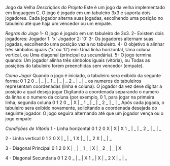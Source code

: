 Jogo da Velha
*Descrições do Projeto*
Este é um jogo da velha implementado em linguagem C. O jogo é jogado em um tabuleiro 3x3 e suporta dois jogadores. Cada jogador alterna suas jogadas, escolhendo uma posição no tabuleiro até que haja um vencedor ou um empate.

*Regras do Jogo*
1- O jogo é jogado em um tabuleiro de 3x3.
2- Existem dois jogadores:
    Jogador 1: 'x'
    Jogador 2: '0'
3- Os jogadores alternam suas jogadas, escolhendo uma posição vazia no tabuleiro.
4- O objetivo é alinhar três símbolos iguais ('x' ou '0') em:
    Uma linha horizontal,
    Uma coluna vertical, ou
    Uma diagonal (principal ou secundária).
5- O jogo termina quando:
    Um jogador alinha três símbolos iguais (vitória), ou
    Todas as posições do tabuleiro forem preenchidas sem vencedor (empate).
    
*Como Jogar*
Quando o jogo é iniciado, o tabuleiro sera exibido da segunte forma:
  0   1   2
0 _ | _ | _
1 _ | _ | _
2 _ | _ | _
os numeros do tabuleiros representam coordenadas (linha e coluna).
O jogador da vez deve digitar a posição a qual deseja jogar
Digitando a coordenada separando o numero da linha e o numero da coluna (por exemplo, 0 1, para jogar na primeira linha, segunda coluna
  0   1   2
0 _ | X | _
1 _ | _ | _
2 _ | _ | _
Após cada jogada, o tabuleiro sera exibido novamente, solicitando a coordenada desejada do seguinte jogador.
O jogo seguira alternando até que um jogador vença ou o jogo empate

*Condições de Vitória*
1 - Linha horizontal
  0   1   2
0 X | X | X
1 _ | _ | _
2 _ | _ | _

2 - Linha vertical
  0   1   2
0 X | _ | _
1 X | _ | _
2 X | _ | _

3 - Diagonal Principal
  0   1   2
0 X | _ | _
1 _ | X | _
2 _ | _ | X

4 - Diagonal Secundaria
  0   1   2
0 _ | _ | X
1 _ | X | _
2 X | _ | _
